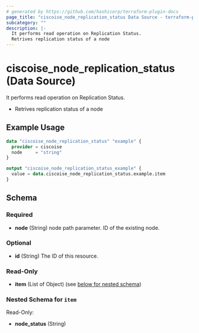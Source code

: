 ```yaml
---
# generated by https://github.com/hashicorp/terraform-plugin-docs
page_title: "ciscoise_node_replication_status Data Source - terraform-provider-ciscoise"
subcategory: ""
description: |-
  It performs read operation on Replication Status.
  Retrives replication status of a node
---
```


# ciscoise_node_replication_status (Data Source)

It performs read operation on Replication Status.

- Retrives replication status of a node

## Example Usage

```terraform
data "ciscoise_node_replication_status" "example" {
  provider = ciscoise
  node     = "string"
}

output "ciscoise_node_replication_status_example" {
  value = data.ciscoise_node_replication_status.example.item
}
```

<!-- schema generated by tfplugindocs -->
## Schema

### Required

- **node** (String) node path parameter. ID of the existing node.

### Optional

- **id** (String) The ID of this resource.

### Read-Only

- **item** (List of Object) (see [below for nested schema](#nestedatt--item))

<a id="nestedatt--item"></a>
### Nested Schema for `item`

Read-Only:

- **node_status** (String)


